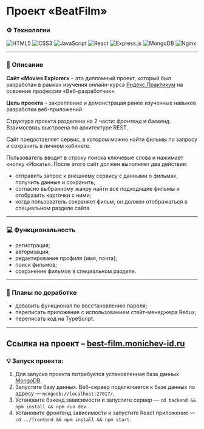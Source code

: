 #  Проект «BeatFilm»

### ⚙️ Технологии
![HTML5](https://img.shields.io/badge/html5-%23E34F26.svg?style=for-the-badge&logo=html5&logoColor=white)
![CSS3](https://img.shields.io/badge/css3-%231572B6.svg?style=for-the-badge&logo=css3&logoColor=white)
![JavaScript](https://img.shields.io/badge/javascript-%23323330.svg?style=for-the-badge&logo=javascript&logoColor=%23F7DF1E)
![React](https://img.shields.io/badge/react-%2320232a.svg?style=for-the-badge&logo=react&logoColor=%2361DAFB)
![Express.js](https://img.shields.io/badge/express.js-%23404d59.svg?style=for-the-badge&logo=express&logoColor=%2361DAFB)
![MongoDB](https://img.shields.io/badge/MongoDB-%234ea94b.svg?style=for-the-badge&logo=mongodb&logoColor=white)
![Nginx](https://img.shields.io/badge/nginx-%23009639.svg?style=for-the-badge&logo=nginx&logoColor=white)

___

### 📄 Описание
**Сайт «Movies Explorer»** – это дипломный проект, который был разработан в рамках изучения
онлайн-курса [Яндекс.Практикум](https://practicum.yandex.ru/) на освоение профессии «Веб-разработчик».

**Цель проекта** – закрепление и демонстрацая ранее изученных навыков разработки веб-приложений.

Структура проекта разделена на 2 части: *фронтенд* и *бэекенд*. Взаимосвязь выстроена по архитектуре REST.

Сайт предоставляет сервис, в котором можно найти фильмы по запросу и сохранить в личном кабинете.

Пользователь вводит в строку поиска ключевые слова и нажимает кнопку «Искать». После этого сайт должен выполняет два действия:
- отправить запрос к внешнему сервису с данными о фильмах, получить данные и сохранить;
- согласно выбранному жанру найти все подходящие фильмы и отобразить карточки с ними;
- когда пользователь сохраняет фильм, он должен отображаться в специальном разделе сайта.

___

### 💻 Функциональность
- регистрация;
- авторизация;
- редактирование профиля (имя, почта);
- поиск фильмов;
- сохранение фильмов в специальном разделе.

___
### 📌 Планы по доработке
- добавить функционал по восстановлению пароля;
- переписать приложение с использованием стейт-менеджера Redux;
- переписать код на TypeScript.

___
Ссылка на проект – [best-film.monichev-id.ru](https://best-film.monichev-id.ru/)
---

### 💡 Запуск проекта:
1. Для запуска проекта потребуется установленная база данных [MongoDB](https://mongodb.prakticum-team.ru/try/download/community?jmp=docs).
2. Запустите базу данных. Веб-сервер подключается к базе данных по адресу — `mongodb://localhost:27017/`.
3. Установите бэкенд зависимости и запустите сервер — `cd backend && npm install && npm run dev`.
4. Установите фронтенд зависимости и запустите React приложение — `cd ../frontend && npm install && npm start`.
